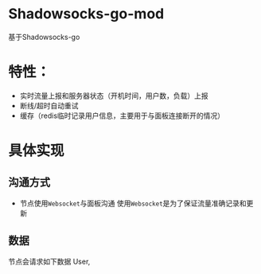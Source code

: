 # Shadowsocks-go-mod

基于Shadowsocks-go

# 特性：

- 实时流量上报和服务器状态（开机时间，用户数，负载）上报
- 断线/超时自动重试
- 缓存（redis临时记录用户信息，主要用于与面板连接断开的情况）

# 具体实现

## 沟通方式
-	节点使用`Websocket`与面板沟通
使用`Websocket`是为了保证流量准确记录和更新

## 数据
节点会请求如下数据
User,   

